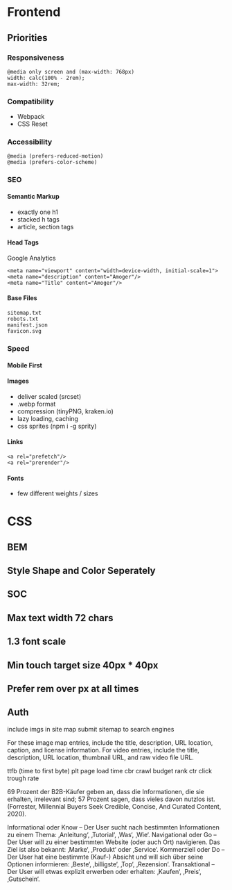# Frontend

## Priorities

### Responsiveness

```
@media only screen and (max-width: 768px)
width: calc(100% - 2rem);
max-width: 32rem;
```

### Compatibility

- Webpack
- CSS Reset

### Accessibility

```
@media (prefers-reduced-motion)
@media (prefers-color-scheme)
```

### SEO

#### Semantic Markup

- exactly one h1
- stacked h tags
- article, section tags

#### Head Tags

Google Analytics

```
<meta name="viewport" content="width=device-width, initial-scale=1">
<meta name="description" content="Amoger"/>
<meta name="Title" content="Amoger"/>
```

#### Base Files

```
sitemap.txt
robots.txt
manifest.json
favicon.svg
```

### Speed

#### Mobile First

#### Images

- deliver scaled (srcset)
- .webp format
- compression (tinyPNG, kraken.io)
- lazy loading, caching
- css sprites (npm i -g sprity)

#### Links

```
<a rel="prefetch"/>
<a rel="prerender"/>
```

#### Fonts

- few different weights / sizes

# CSS

## BEM

## Style Shape and Color Seperately

## SOC

## Max text width 72 chars

## 1.3 font scale

## Min touch target size 40px \* 40px

## Prefer rem over px at all times

## Auth

include imgs in site map
submit sitemap to search engines

For these image map entries, include the title, description, URL location, caption, and license information. For video entries, include the title, description, URL location, thumbnail URL, and raw video file URL.

ttfb (time to first byte)
plt page load time
cbr crawl budget rank
ctr click trough rate

69 Prozent der B2B-Käufer geben an, dass die Informationen, die sie erhalten, irrelevant sind; 57 Prozent sagen, dass vieles davon nutzlos ist. (Forrester, Millennial Buyers Seek Credible, Concise, And Curated Content, 2020).

Informational oder Know – Der User sucht nach bestimmten Informationen zu einem Thema: ‚Anleitung‘, ‚Tutorial‘, ‚Was‘, ‚Wie‘.
Navigational oder Go – Der User will zu einer bestimmten Website (oder auch Ort) navigieren. Das Ziel ist also bekannt: ‚Marke‘, ‚Produkt‘ oder ‚Service‘.
Kommerziell oder Do – Der User hat eine bestimmte (Kauf-) Absicht und will sich über seine Optionen informieren: ‚Beste‘, ‚billigste‘, ‚Top‘, ‚Rezension‘.
Transaktional – Der User will etwas explizit erwerben oder erhalten: ‚Kaufen‘, ‚Preis‘, ‚Gutschein‘.
